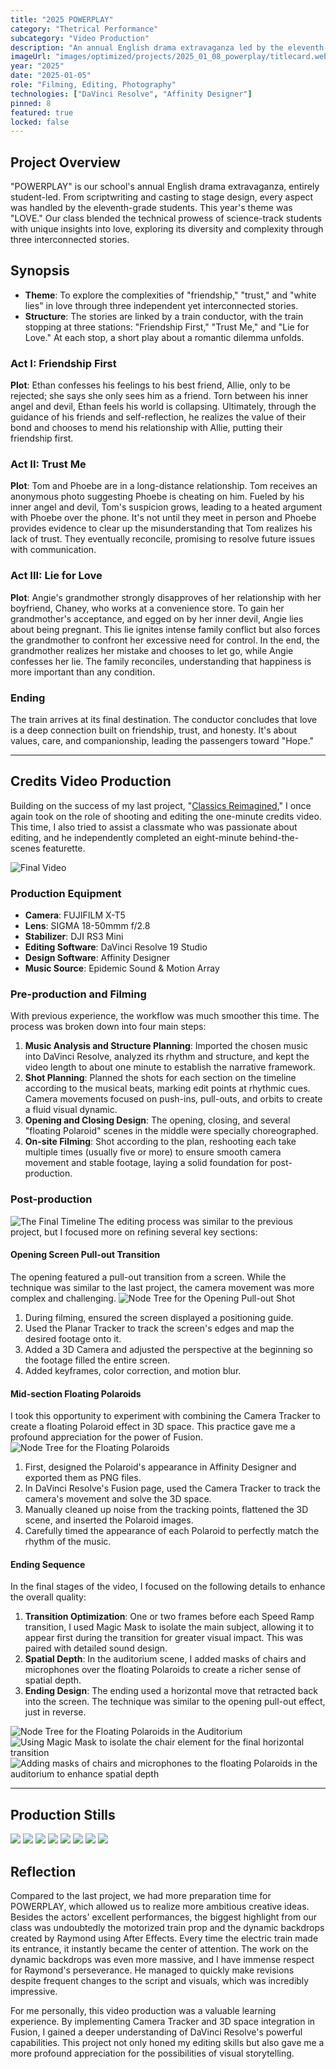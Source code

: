 ```yaml
---
title: "2025 POWERPLAY"
category: "Thetrical Performance"
subcategory: "Video Production"
description: "An annual English drama extravaganza led by the eleventh-grade students, showcasing their unique interpretation into love."
imageUrl: "images/optimized/projects/2025_01_08_powerplay/titlecard.webp"
year: "2025"
date: "2025-01-05"
role: "Filming, Editing, Photography"
technologies: ["DaVinci Resolve", "Affinity Designer"]
pinned: 8
featured: true
locked: false
---
```



## Project Overview
"POWERPLAY" is our school's annual English drama extravaganza, entirely student-led. From scriptwriting and casting to stage design, every aspect was handled by the eleventh-grade students. This year's theme was "LOVE." Our class blended the technical prowess of science-track students with unique insights into love, exploring its diversity and complexity through three interconnected stories.

## Synopsis

- **Theme**: To explore the complexities of "friendship," "trust," and "white lies" in love through three independent yet interconnected stories.
- **Structure**: The stories are linked by a train conductor, with the train stopping at three stations: "Friendship First," "Trust Me," and "Lie for Love." At each stop, a short play about a romantic dilemma unfolds.

### Act I: Friendship First
**Plot**: Ethan confesses his feelings to his best friend, Allie, only to be rejected; she says she only sees him as a friend. Torn between his inner angel and devil, Ethan feels his world is collapsing. Ultimately, through the guidance of his friends and self-reflection, he realizes the value of their bond and chooses to mend his relationship with Allie, putting their friendship first.

### Act II: Trust Me
**Plot**: Tom and Phoebe are in a long-distance relationship. Tom receives an anonymous photo suggesting Phoebe is cheating on him. Fueled by his inner angel and devil, Tom's suspicion grows, leading to a heated argument with Phoebe over the phone. It's not until they meet in person and Phoebe provides evidence to clear up the misunderstanding that Tom realizes his lack of trust. They eventually reconcile, promising to resolve future issues with communication.

### Act III: Lie for Love
**Plot**: Angie's grandmother strongly disapproves of her relationship with her boyfriend, Chaney, who works at a convenience store. To gain her grandmother's acceptance, and egged on by her inner devil, Angie lies about being pregnant. This lie ignites intense family conflict but also forces the grandmother to confront her excessive need for control. In the end, the grandmother realizes her mistake and chooses to let go, while Angie confesses her lie. The family reconciles, understanding that happiness is more important than any condition.

### Ending
The train arrives at its final destination. The conductor concludes that love is a deep connection built on friendship, trust, and honesty. It's about values, care, and companionship, leading the passengers toward "Hope."

---
## Credits Video Production
Building on the success of my last project, "[Classics Reimagined](https://www.harrychang.me/projects/2024_08_19_classics_reimagined)," I once again took on the role of shooting and editing the one-minute credits video. This time, I also tried to assist a classmate who was passionate about editing, and he independently completed an eight-minute behind-the-scenes featurette.

![Final Video](https://drive.google.com/file/d/1HUxfhr16vn-gAso3RF1Vz-ShMEpfnStO/view?usp=sharing)

### Production Equipment
- **Camera**: FUJIFILM X-T5
- **Lens**: SIGMA 18-50mmm f/2.8
- **Stabilizer**: DJI RS3 Mini
- **Editing Software**: DaVinci Resolve 19 Studio
- **Design Software**: Affinity Designer
- **Music Source**: Epidemic Sound & Motion Array

### Pre-production and Filming
With previous experience, the workflow was much smoother this time. The process was broken down into four main steps:
1.  **Music Analysis and Structure Planning**: Imported the chosen music into DaVinci Resolve, analyzed its rhythm and structure, and kept the video length to about one minute to establish the narrative framework.
2.  **Shot Planning**: Planned the shots for each section on the timeline according to the musical beats, marking edit points at rhythmic cues. Camera movements focused on push-ins, pull-outs, and orbits to create a fluid visual dynamic.
3.  **Opening and Closing Design**: The opening, closing, and several "floating Polaroid" scenes in the middle were specially choreographed.
4.  **On-site Filming**: Shot according to the plan, reshooting each take multiple times (usually five or more) to ensure smooth camera movement and stable footage, laying a solid foundation for post-production.


### Post-production
![The Final Timeline](images/optimized/projects/2025_01_08_powerplay/fulltimeline.webp)
The editing process was similar to the previous project, but I focused more on refining several key sections:

#### Opening Screen Pull-out Transition
The opening featured a pull-out transition from a screen. While the technique was similar to the last project, the camera movement was more complex and challenging.
![Node Tree for the Opening Pull-out Shot](images/optimized/projects/2025_01_08_powerplay/opening.webp)
1.  During filming, ensured the screen displayed a positioning guide.
2.  Used the Planar Tracker to track the screen's edges and map the desired footage onto it.
3.  Added a 3D Camera and adjusted the perspective at the beginning so the footage filled the entire screen.
4.  Added keyframes, color correction, and motion blur.

#### Mid-section Floating Polaroids
I took this opportunity to experiment with combining the Camera Tracker to create a floating Polaroid effect in 3D space. This practice gave me a profound appreciation for the power of Fusion.
![Node Tree for the Floating Polaroids](images/optimized/projects/2025_01_08_powerplay/floating.webp)
1.  First, designed the Polaroid's appearance in Affinity Designer and exported them as PNG files.
2.  In DaVinci Resolve's Fusion page, used the Camera Tracker to track the camera's movement and solve the 3D space.
3.  Manually cleaned up noise from the tracking points, flattened the 3D scene, and inserted the Polaroid images.
4.  Carefully timed the appearance of each Polaroid to perfectly match the rhythm of the music.

#### Ending Sequence
In the final stages of the video, I focused on the following details to enhance the overall quality:
1.  **Transition Optimization**: One or two frames before each Speed Ramp transition, I used Magic Mask to isolate the main subject, allowing it to appear first during the transition for greater visual impact. This was paired with detailed sound design.
2.  **Spatial Depth**: In the auditorium scene, I added masks of chairs and microphones over the floating Polaroids to create a richer sense of spatial depth.
3.  **Ending Design**: The ending used a horizontal move that retracted back into the screen. The technique was similar to the opening pull-out effect, just in reverse.

![Node Tree for the Floating Polaroids in the Auditorium](images/optimized/projects/2025_01_08_powerplay/closing.webp)
![Using Magic Mask to isolate the chair element for the final horizontal transition](images/optimized/projects/2025_01_08_powerplay/credit-v2_01_01_16_20.webp)
![Adding masks of chairs and microphones to the floating Polaroids in the auditorium to enhance spatial depth](images/optimized/projects/2025_01_08_powerplay/credit-v2_01_01_14_21.webp)



---
## Production Stills

![](images/optimized/projects/2025_01_08_powerplay/DSCF2377.webp)
![](images/optimized/projects/2025_01_08_powerplay/DSCF3700.webp)
![](images/optimized/projects/2025_01_08_powerplay/DSCF3706.webp)
![](images/optimized/projects/2025_01_08_powerplay/DSCF4045.webp)
![](images/optimized/projects/2025_01_08_powerplay/DSCF4047.webp)
![](images/optimized/projects/2025_01_08_powerplay/DSCF4048.webp)
![](images/optimized/projects/2025_01_08_powerplay/DSCF4080.webp)
![](images/optimized/projects/2025_01_08_powerplay/DSCF4089.webp)


## Reflection
Compared to the last project, we had more preparation time for POWERPLAY, which allowed us to realize more ambitious creative ideas. Besides the actors' excellent performances, the biggest highlight from our class was undoubtedly the motorized train prop and the dynamic backdrops created by Raymond using After Effects. Every time the electric train made its entrance, it instantly became the center of attention. The work on the dynamic backdrops was even more massive, and I have immense respect for Raymond's perseverance. He managed to quickly make revisions despite frequent changes to the script and visuals, which was incredibly impressive.

For me personally, this video production was a valuable learning experience. By implementing Camera Tracker and 3D space integration in Fusion, I gained a deeper understanding of DaVinci Resolve's powerful capabilities. This project not only honed my editing skills but also gave me a more profound appreciation for the possibilities of visual storytelling.
